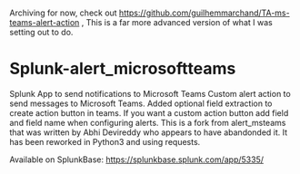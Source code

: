 [![<MattLParker>](https://circleci.com/gh/MattLParker/Splunk-alert_microsoftteams.svg?style=svg)](https://circleci.com/gh/MattLParker/Splunk-alert_microsoftteams)

Archiving for now, check out  https://github.com/guilhemmarchand/TA-ms-teams-alert-action , This is a far more advanced version of what I was setting out to do.


# Splunk-alert_microsoftteams
Splunk App to send notifications to Microsoft Teams
Custom alert action to send messages to Microsoft Teams. 
Added optional field extraction to create action button in teams. If you want a custom action button add field and field name when configuring alerts.
This is a fork from alert_msteams that was written by Abhi Devireddy  who appears to have abandonded it. It has been reworked in Python3 and using requests. 


Available on SplunkBase:   https://splunkbase.splunk.com/app/5335/
